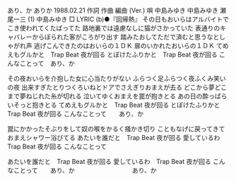 あり、か
ありか
1988.02.21
作詞  作曲  編曲 (Ver.)   唄
中島みゆき   中島みゆき   瀬尾一三 (1)
中島みゆき
□ LYRIC (b)●『回帰熱』
その日もおいらはアルバイトでこき使われてくたばってた
路地裏では遠慮なしに猫がさかっていた
表通りのキャバレーからぼられた客がころがり出す
踏みたおしてただで済むと思うなとしゃがれ声
逃げこんできたのはおいらの１ＤＫ
扉のいかれたおいらの１ＤＫ
てめえもグルかと　Trap Beat
夜が回る
とぼけたふりかと　Trap Beat
夜が回る
こんなことって　あり、か

その夜おいらを介抱した女に心当たりがない
ふらつく足ふらつく夜ふくみ笑いの夜
出来すぎたとりつくろいねとドアでさえぎりおまえが去る
どこから夢どこまで夢ねじれた糸が切れる
泣いてゆくおまえを罠が抱きとる
あの日の酔っぱらいそっと抱きとる
てめえもグルかと　Trap Beat
夜が回る
とぼけたふりかと　Trap Beat
夜が回る
こんなことって　　あり、か

罠にかかったそぶりをして奴の喉をかるく掻かき切り
こともなげに戻ってきておまえシャワー浴びてる
あたいを誰だと　Trap Beat
夜が回る
愛しているわ　Trap Beat
夜が回る
こんなことって


あたいを誰だと　Trap Beat
夜が回る
愛しているわ　Trap Beat
夜が回る
こんなことって　　あり、か
　　　　　　　　　あり、か